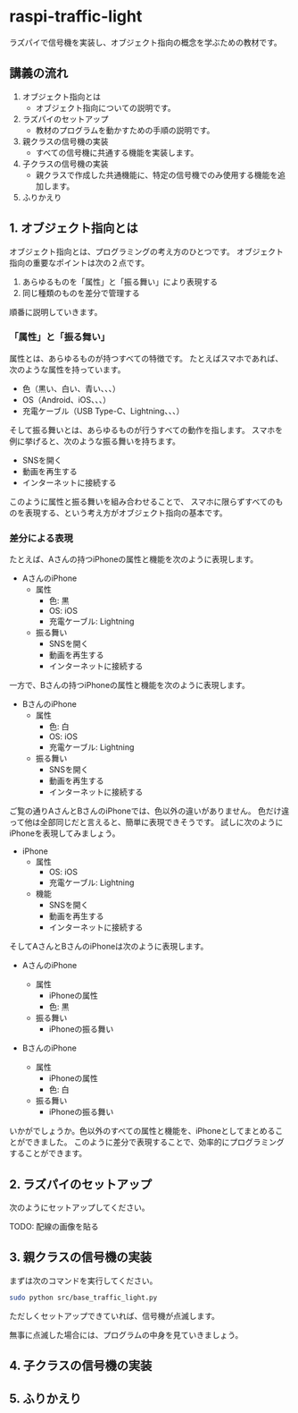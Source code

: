 # raspi-traffic-light

ラズパイで信号機を実装し、オブジェクト指向の概念を学ぶための教材です。

## 講義の流れ

1. オブジェクト指向とは
    - オブジェクト指向についての説明です。
2. ラズパイのセットアップ
    - 教材のプログラムを動かすための手順の説明です。
3. 親クラスの信号機の実装
    - すべての信号機に共通する機能を実装します。
4. 子クラスの信号機の実装
    - 親クラスで作成した共通機能に、特定の信号機でのみ使用する機能を追加します。
5. ふりかえり

## 1. オブジェクト指向とは

オブジェクト指向とは、プログラミングの考え方のひとつです。
オブジェクト指向の重要なポイントは次の２点です。

1. あらゆるものを「属性」と「振る舞い」により表現する
2. 同じ種類のものを差分で管理する

順番に説明していきます。

### 「属性」と「振る舞い」

属性とは、あらゆるものが持つすべての特徴です。
たとえばスマホであれば、次のような属性を持っています。

- 色（黒い、白い、青い、、、）
- OS（Android、iOS、、、）
- 充電ケーブル（USB Type-C、Lightning、、、）

そして振る舞いとは、あらゆるものが行うすべての動作を指します。
スマホを例に挙げると、次のような振る舞いを持ちます。

- SNSを開く
- 動画を再生する
- インターネットに接続する

このように属性と振る舞いを組み合わせることで、
スマホに限らずすべてのものを表現する、という考え方がオブジェクト指向の基本です。

### 差分による表現

たとえば、Aさんの持つiPhoneの属性と機能を次のように表現します。

- AさんのiPhone
  - 属性
    - 色: 黒
    - OS: iOS
    - 充電ケーブル: Lightning
  - 振る舞い
    - SNSを開く
    - 動画を再生する
    - インターネットに接続する

一方で、Bさんの持つiPhoneの属性と機能を次のように表現します。

- BさんのiPhone
  - 属性
    - 色: 白
    - OS: iOS
    - 充電ケーブル: Lightning
  - 振る舞い
    - SNSを開く
    - 動画を再生する
    - インターネットに接続する

ご覧の通りAさんとBさんのiPhoneでは、色以外の違いがありません。
色だけ違って他は全部同じだと言えると、簡単に表現できそうです。
試しに次のようにiPhoneを表現してみましょう。

- iPhone
  - 属性
    - OS: iOS
    - 充電ケーブル: Lightning
  - 機能
    - SNSを開く
    - 動画を再生する
    - インターネットに接続する

そしてAさんとBさんのiPhoneは次のように表現します。

- AさんのiPhone
  - 属性
    - iPhoneの属性
    - 色: 黒
  - 振る舞い
    - iPhoneの振る舞い

- BさんのiPhone
  - 属性
    - iPhoneの属性
    - 色: 白
  - 振る舞い
    - iPhoneの振る舞い

いかがでしょうか。色以外のすべての属性と機能を、iPhoneとしてまとめることができました。
このように差分で表現することで、効率的にプログラミングすることができます。

## 2. ラズパイのセットアップ

次のようにセットアップしてください。

TODO: 配線の画像を貼る

## 3. 親クラスの信号機の実装

まずは次のコマンドを実行してください。

```bash
sudo python src/base_traffic_light.py
```

ただしくセットアップできていれば、信号機が点滅します。

無事に点滅した場合には、プログラムの中身を見ていきましょう。


## 4. 子クラスの信号機の実装

## 5. ふりかえり
